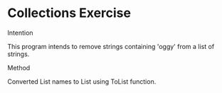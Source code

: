 # Collections Exercise

Intention

This program intends to remove strings containing 'oggy' from a list of strings.

Method

Converted List<String> names to List using ToList function.
